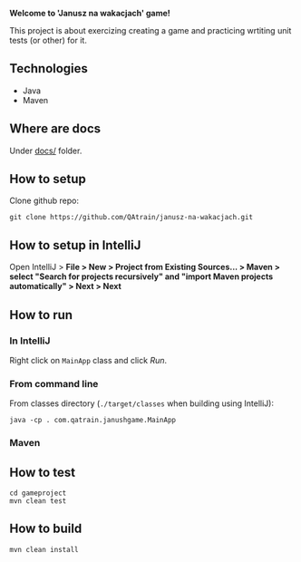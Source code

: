 **Welcome to 'Janusz na wakacjach' game!** 

This project is about exercizing creating a game and practicing wrtiting unit tests (or other) for it. 

## Technologies 

 * Java 
 * Maven  


## Where are docs

Under [docs/](docs) folder.


## How to setup 

Clone github repo: 

    git clone https://github.com/QAtrain/janusz-na-wakacjach.git


## How to setup in IntelliJ

Open IntelliJ > **File > New > Project from Existing Sources... > Maven > select "Search for projects recursively" and "import Maven projects automatically" > Next > Next** 


## How to run

### In IntelliJ

Right click on `MainApp` class and click *Run*.

### From command line
    
From classes directory (`./target/classes` when building using IntelliJ):

    java -cp . com.qatrain.janushgame.MainApp

### Maven 


## How to test 

    cd gameproject
    mvn clean test
    
    
## How to build 

    mvn clean install

